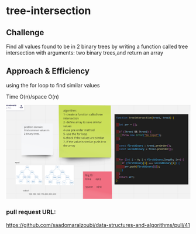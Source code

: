 # tree-intersection

## Challenge

Find all values found to be in 2 binary trees by writing a function called tree intersection with arguments: two binary trees,and return an array

## Approach & Efficiency

using the for loop to find similar values

Time O(n)/space O(n)

![](./1.png)

### pull request URL:

https://github.com/saadomaralzoubi/data-structures-and-algorithms/pull/41
